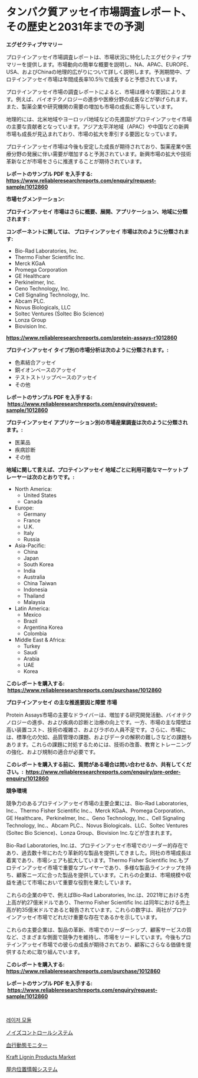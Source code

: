 <p><h1>タンパク質アッセイ市場調査レポート、その歴史と2031年までの予測</h1></p><p><strong>エグゼクティブサマリー</strong></p>
<p><p>プロテインアッセイ市場調査レポートは、市場状況に特化したエグゼクティブサマリーを提供します。市場動向の簡単な概要を説明し、NA、APAC、EUROPE、USA、およびChinaの地理的広がりについて詳しく説明します。予測期間中、プロテインアッセイ市場は年間成長率10.5％で成長すると予想されています。</p><p>プロテインアッセイ市場の調査レポートによると、市場は様々な要因によります。例えば、バイオテクノロジーの進歩や医療分野の成長などが挙げられます。また、製薬企業や研究機関の需要の増加も市場の成長に寄与しています。</p><p>地理的には、北米地域やヨーロッパ地域などの先進国がプロテインアッセイ市場の主要な貢献者となっています。アジア太平洋地域（APAC）や中国などの新興市場も成長が見込まれており、市場の拡大を牽引する要因となっています。</p><p>プロテインアッセイ市場は今後も安定した成長が期待されており、製薬産業や医療分野の発展に伴い需要が増加すると予測されています。新興市場の拡大や技術革新などが市場をさらに推進することが期待されています。</p></p>
<p><strong>レポートのサンプル PDF を入手する: <a href="https://www.reliableresearchreports.com/enquiry/request-sample/1012860">https://www.reliableresearchreports.com/enquiry/request-sample/1012860</a></strong></p>
<p><strong>市場セグメンテーション:</strong></p>
<p><strong> プロテインアッセイ 市場はさらに概要、展開、アプリケーション、地域に分類されます :</strong></p>
<p><strong>コンポーネントに関しては、 プロテインアッセイ 市場は次のように分類されます: &nbsp;</strong></p>
<p><ul><li>Bio-Rad Laboratories, Inc.</li><li>Thermo Fisher Scientific Inc.</li><li>Merck KGaA</li><li>Promega Corporation</li><li>GE Healthcare</li><li>Perkinelmer, Inc.</li><li>Geno Technology, Inc.</li><li>Cell Signaling Technology, Inc.</li><li>Abcam PLC.</li><li>Novus Biologicals, LLC</li><li>Soltec Ventures (Soltec Bio Science)</li><li>Lonza Group</li><li>Biovision Inc.</li></ul></p>
<p><strong><a href="https://www.reliableresearchreports.com/protein-assays-r1012860">https://www.reliableresearchreports.com/protein-assays-r1012860</a></strong></p>
<p><strong> プロテインアッセイ タイプ別の市場分析は次のように分類されます。:</strong></p>
<p><ul><li>色素結合アッセイ</li><li>銅イオンベースのアッセイ</li><li>テストストリップベースのアッセイ</li><li>その他</li></ul></p>
<p><strong>レポートのサンプル PDF を入手する: &nbsp;<a href="https://www.reliableresearchreports.com/enquiry/request-sample/1012860">https://www.reliableresearchreports.com/enquiry/request-sample/1012860</a></strong></p>
<p><strong> プロテインアッセイ アプリケーション別の市場産業調査は次のように分類されます。:</strong></p>
<p><ul><li>医薬品</li><li>疾病診断</li><li>その他</li></ul></p>
<p><strong>地域に関して言えば、プロテインアッセイ 地域ごとに利用可能なマーケットプレーヤーは次のとおりです。:</strong></p>
<p><ul>
    <li>
        North America:
        <ul>
            <li>United States</li>
            <li>Canada</li>
        </ul>
    </li>
    <li>
        Europe:
        <ul>
            <li>Germany</li>
            <li>France</li>
            <li>U.K.</li>
            <li>Italy</li>
            <li>Russia</li>
        </ul>
    </li>
    <li>
        Asia-Pacific:
        <ul>
            <li>China</li>
            <li>Japan</li>
            <li>South Korea</li>
            <li>India</li>
            <li>Australia</li>
            <li>China Taiwan</li>
            <li>Indonesia</li>
            <li>Thailand</li>
            <li>Malaysia</li>
        </ul>
    </li>
    <li>
        Latin America:
        <ul>
            <li>Mexico</li>
            <li>Brazil</li>
            <li>Argentina Korea</li>
            <li>Colombia</li>
        </ul>
    </li>
    <li>
        Middle East & Africa:
        <ul>
            <li>Turkey</li>
            <li>Saudi</li>
            <li>Arabia</li>
            <li>UAE</li>
            <li>Korea</li>
        </ul>
    </li>
    </ul></p>
<p><strong>このレポートを購入する: &nbsp;<a href="https://www.reliableresearchreports.com/purchase/1012860">https://www.reliableresearchreports.com/purchase/1012860</a></strong></p>
<p><strong>プロテインアッセイ の主な推進要因と障壁 市場</strong></p>
<p><p>Protein Assays市場の主要なドライバーは、増加する研究開発活動、バイオテクノロジーの進歩、および疾病の診断と治療の向上です。一方、市場の主な障壁は高い装置コスト、技術の複雑さ、およびラボの人員不足です。さらに、市場には、標準化の欠如、品質管理の課題、およびデータの解釈の難しさなどの課題もあります。これらの課題に対処するためには、技術の改善、教育とトレーニングの強化、および規制の適合が必要です。</p></p>
<p><strong>このレポートを購入する前に、質問がある場合は問い合わせるか、共有してください。:&nbsp; <a href="https://www.reliableresearchreports.com/enquiry/pre-order-enquiry/1012860">https://www.reliableresearchreports.com/enquiry/pre-order-enquiry/1012860</a></strong></p>
<p><strong>競争環境</strong></p>
<p><p>競争力のあるプロテインアッセイ市場の主要企業には、Bio-Rad Laboratories, Inc.、Thermo Fisher Scientific Inc.、Merck KGaA、Promega Corporation、GE Healthcare、Perkinelmer, Inc.、Geno Technology, Inc.、Cell Signaling Technology, Inc.、Abcam PLC.、Novus Biologicals、LLC、Soltec Ventures (Soltec Bio Science)、Lonza Group、Biovision Inc.などが含まれます。</p><p>Bio-Rad Laboratories, Inc.は、プロテインアッセイ市場でのリーダー的存在であり、過去数十年にわたり革新的な製品を提供してきました。同社の市場成長は着実であり、市場シェアも拡大しています。Thermo Fisher Scientific Inc.もプロテインアッセイ市場で重要なプレイヤーであり、多様な製品ラインナップを持ち、顧客ニーズに合った製品を提供しています。これらの企業は、市場規模や収益を通じて市場において重要な役割を果たしています。</p><p>これらの企業の中で、例えばBio-Rad Laboratories, Inc.は、2021年における売上高が約27億米ドルであり、Thermo Fisher Scientific Inc.は同年における売上高が約35億米ドルであると報告されています。これらの数字は、両社がプロテインアッセイ市場でどれだけ重要な存在であるかを示しています。</p><p>これらの主要企業は、製品の革新、市場でのリーダーシップ、顧客サービスの質など、さまざまな側面で競争力を維持し、市場をリードしています。今後もプロテインアッセイ市場での彼らの成長が期待されており、顧客にさらなる価値を提供するために取り組んでいます。</p></p>
<p><strong>このレポートを購入する: &nbsp; <a href="https://www.reliableresearchreports.com/purchase/1012860">https://www.reliableresearchreports.com/purchase/1012860</a></strong></p>
<p><strong>レポートのサンプル PDF を入手する: &nbsp;<a href="https://www.reliableresearchreports.com/enquiry/request-sample/1012860">https://www.reliableresearchreports.com/enquiry/request-sample/1012860</a></strong><strong></strong></p>
<p>&nbsp;</p>
<p><p><a href="https://medium.com/@twix678568/%EB%A0%88%EC%9D%B4%EC%A0%80-%EB%AA%A8%EB%93%88-%EC%8B%9C%EC%9E%A5%EC%9D%80-%EC%8B%9C%EC%9E%A5-%EC%A0%90%EC%9C%A0%EC%9C%A8-%ED%81%AC%EA%B8%B0-%EB%B0%8F-2031%EB%85%84%EA%B9%8C%EC%A7%80-%EC%98%88%EC%83%81%EB%90%9C-%EC%98%88%EC%B8%A1%EC%97%90-%EC%B4%88%EC%A0%90%EC%9D%84-%EB%A7%9E%EC%B6%94%EA%B3%A0-%EC%9E%88%EC%8A%B5%EB%8B%88%EB%8B%A4-a412b203ffa2">레이저 모듈</a></p><p><a href="https://github.com/bucuel854722/Market-Research-Report-List-1/blob/main/979520526958.md">ノイズコントロールシステム</a></p><p><a href="https://medium.com/@evans21bill/%E8%A1%80%E6%B5%81%E5%8B%95%E6%85%8B%E3%83%A2%E3%83%8B%E3%82%BF%E3%83%BC%E5%B8%82%E5%A0%B4%E3%82%A4%E3%83%B3%E3%82%B5%E3%82%A4%E3%83%88-%E5%B8%82%E5%A0%B4%E5%8B%95%E5%90%91-%E6%88%90%E9%95%B7-%E4%BA%88%E6%B8%AC-2024%E5%B9%B4%E3%81%8B%E3%82%892031%E5%B9%B4%E3%81%BE%E3%81%A7-f14a91084764">血行動態モニター</a></p><p><a href="https://www.linkedin.com/pulse/kraft-lignin-products-market-size-focuses-dynamics-in-depth-hxsrc?trackingId=V%2ByrG7HQ3UevRWpBKU7zzA%3D%3D">Kraft Lignin Products Market</a></p><p><a href="https://github.com/AriMuller2009/Market-Research-Report-List-1/blob/main/657827726959.md">屋内位置情報システム</a></p></p>